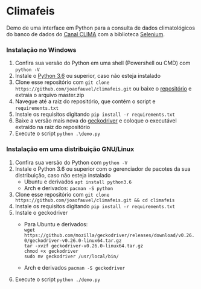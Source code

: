 # Climafeis
Demo de uma interface em Python para a consulta de dados climatológicos do banco de dados do [Canal CLIMA](http://clima.feis.unesp.br) com a biblioteca [Selenium](https://selenium-python.readthedocs.io/).  

### Instalação no Windows
1. Confira sua versão do Python em uma shell (Powershell ou CMD) com `python -V`
1. Instale o [Python 3.6](https://www.python.org/downloads/windows/) ou superior, caso não esteja instalado
1. Clone esse repositório com `git clone https://github.com/joaofauvel/climafeis.git` ou baixe o [repositório](https://github.com/joaofauvel/climafeis/archive/master.zip) e extraia o arquivo master.zip 
1. Navegue até a raiz do repositório, que contém o script e `requirements.txt`
1. Instale os requisitos digitando `pip install -r requirements.txt`
1. Baixe a versão mais nova do [geckodriver](https://github.com/mozilla/geckodriver/releases) e coloque o executável extraído na raiz do repositório
1. Execute o script `python .\demo.py`

### Instalação em uma distribuição GNU/Linux
1. Confira sua versão do Python com `python -V`
1. Instale o Python 3.6 ou superior com o gerenciador de pacotes da sua distribuição, caso não esteja instalado  
    - Ubuntu e derivados `apt install python3.6`
    - Arch e derivados: `pacman -S python`
1. Clone esse repositório com `git clone https://github.com/joaofauvel/climafeis.git && cd climafeis`
1. Instale os requisitos digitando `pip install -r requirements.txt`
1. Instale o geckodriver
    - Para Ubuntu e derivados:  
    `wget https://github.com/mozilla/geckodriver/releases/download/v0.26.0/geckodriver-v0.26.0-linux64.tar.gz`  
    `tar -xvzf geckodriver-v0.26.0-linux64.tar.gz`  
    `chmod +x geckodriver`  
    `sudo mv geckodriver /usr/local/bin/` 
    
    - Arch e derivados `pacman -S geckodriver`
1. Execute o script `python ./demo.py`
